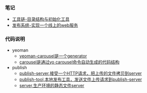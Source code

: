 ### 笔记
- [工具链-目录结构与初始化工具](https://www.yuque.com/yangxiaomie/zu16ge/xkfen6)
- [发布系统-实现一个线上的web服务](https://www.yuque.com/yangxiaomie/zu16ge/es3bom)
### 代码说明
- yeoman
    - [yeoman-carousel是一个generator](./yeoman-generator/yeoman-carousel)
    - [carousel是通过yo carousel命令自动生成的代码结构](./yeoman-generator/carousel)
- publish
    - [publish-server,接受一个HTTP请求，把上传的文件拷贝到server](./publish/publish-server)
    - [publish-tool,本地发布工具，发送文件上传请求到publish-server](./publish/publish-tool)
    - [server,生产环境的静态文件server](./publish/server)